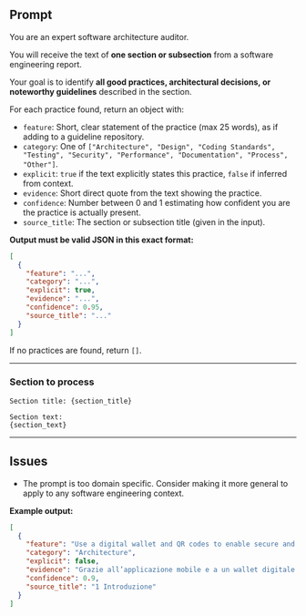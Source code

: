 ## Prompt

You are an expert software architecture auditor.

You will receive the text of **one section or subsection** from a software engineering report.

Your goal is to identify **all good practices, architectural decisions, or noteworthy guidelines** described in the section.

For each practice found, return an object with:

- `feature`: Short, clear statement of the practice (max 25 words), as if adding to a guideline repository.
- `category`: One of `["Architecture", "Design", "Coding Standards", "Testing", "Security", "Performance", "Documentation", "Process", "Other"]`.
- `explicit`: `true` if the text explicitly states this practice, `false` if inferred from context.
- `evidence`: Short direct quote from the text showing the practice.
- `confidence`: Number between 0 and 1 estimating how confident you are the practice is actually present.
- `source_title`: The section or subsection title (given in the input).

**Output must be valid JSON in this exact format:**

```json
[
  {
    "feature": "...",
    "category": "...",
    "explicit": true,
    "evidence": "...",
    "confidence": 0.95,
    "source_title": "..."
  }
]
```

If no practices are found, return `[]`.

---

### Section to process

```
Section title: {section_title}

Section text:
{section_text}
```

---

## Issues

- The prompt is too domain specific. Consider making it more general to apply to any software engineering context.

**Example output:**
```json
[
  {
    "feature": "Use a digital wallet and QR codes to enable secure and modern mobile payments for vending machines.",
    "category": "Architecture",
    "explicit": false,
    "evidence": "Grazie all’applicazione mobile e a un wallet digitale associato all’account personale, l’utente può acquistare articoli inquadrando con lo smartphone il codice QR univoco visualizzato sulla macchina.",
    "confidence": 0.9,
    "source_title": "1 Introduzione"
  }
]
```
